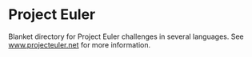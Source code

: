 # Project Euler
Blanket directory for Project Euler challenges in several languages. See www.projecteuler.net for more information.
